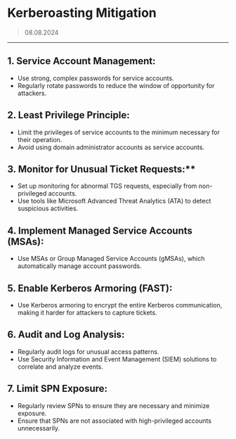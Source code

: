 # Kerberoasting Mitigation
> 08.08.2024
---

## 1. Service Account Management:
- Use strong, complex passwords for service accounts.
- Regularly rotate passwords to reduce the window of opportunity for attackers.

## 2. Least Privilege Principle:
- Limit the privileges of service accounts to the minimum necessary for their operation.
- Avoid using domain administrator accounts as service accounts.

## 3. Monitor for Unusual Ticket Requests:**
- Set up monitoring for abnormal TGS requests, especially from non-privileged accounts.
- Use tools like Microsoft Advanced Threat Analytics (ATA) to detect suspicious activities.

## 4. Implement Managed Service Accounts (MSAs):
- Use MSAs or Group Managed Service Accounts (gMSAs), which automatically manage account passwords.

## 5. Enable Kerberos Armoring (FAST):
- Use Kerberos armoring to encrypt the entire Kerberos communication, making it harder for attackers to capture tickets.

## 6. Audit and Log Analysis:
- Regularly audit logs for unusual access patterns.
- Use Security Information and Event Management (SIEM) solutions to correlate and analyze events.
## 7. Limit SPN Exposure:
- Regularly review SPNs to ensure they are necessary and minimize exposure.
- Ensure that SPNs are not associated with high-privileged accounts unnecessarily.